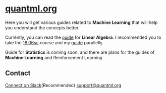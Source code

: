 # [quantml.org](https://quantml.org)
Here you will get various guides related to **Machine Learning** that will help you understand the concepts better.

Currently, you can read the [guide](https://read.quantml.org/la/) for **Linear Algebra**. 
I recommended you to take the [18.06sc](https://ocw.mit.edu/courses/mathematics/18-06sc-linear-algebra-fall-2011/) course and my [guide](https://read.quantml.org/la/) parallelly.

Guide for **Statistics** is coming soon, and there are plans for the guides of **Machine Learning** and Reinforcement Learning


## Contact
[Connect on Slack](https://join.slack.com/t/quantml-workspace/shared_invite/zt-hcmbg7fr-jPbVAUT_tjGPaKWU50qMYQ)(Recommended)
support@quantml.org

